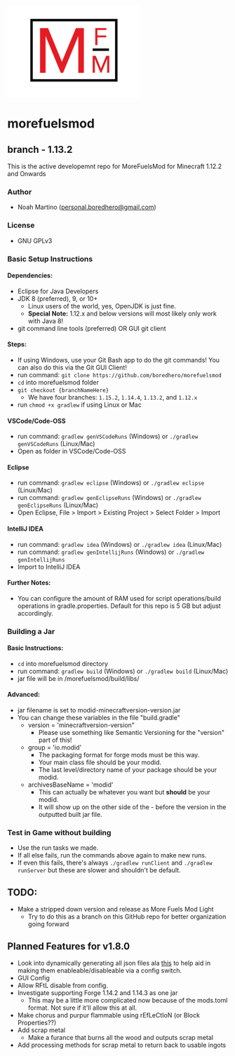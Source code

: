 ![mf-logo](https://raw.githubusercontent.com/boredhero/morefuelsmod/1.15.2/src/main/resources/mf-logo.png)
# morefuelsmod
## branch - 1.13.2
This is the active developemnt repo for MoreFuelsMod for Minecraft 1.12.2 and Onwards

### Author
* Noah Martino (personal.boredhero@gmail.com)

### License
* GNU GPLv3

### Basic Setup Instructions

#### Dependencies:
* Eclipse for Java Developers
* JDK 8 (preferred), 9, or 10+
	* Linux users of the world, yes, OpenJDK is just fine.
    * **Special Note:** 1.12.x and below versions will most likely only work with Java 8!
* git command line tools (preferred) OR GUI git client


#### Steps:
* If using Windows, use your Git Bash app to do the git commands! You can also do this via the Git GUI Client!
* run command: ```git clone https://github.com/boredhero/morefuelsmod```
* ```cd``` into morefuelsmod folder
* ```git checkout {branchNameHere}```
	* We have four branches: ```1.15.2```, ```1.14.4```, ```1.13.2```, and ```1.12.x```
* run ```chmod +x gradlew``` if using Linux or Mac

#### VSCode/Code-OSS
* run command: ```gradlew genVSCodeRuns``` (Windows) or ```./gradlew genVSCodeRuns``` (Linux/Mac)
* Open as folder in VSCode/Code-OSS

#### Eclipse
* run command: ```gradlew eclipse``` (Windows) or ```./gradlew eclipse``` (Linux/Mac)
* run command: ```gradlew genEclipseRuns``` (Windows) or ```./gradlew genEclipseRuns``` (Linux/Mac)
* Open Eclipse, File > Import > Existing Project > Select Folder > Import

#### IntelliJ IDEA
* run command: ```gradlew idea``` (Windows) or ```./gradlew idea``` (Linux/Mac)
* run command: ```gradlew genIntellijRuns``` (Windows) or ```./gradlew genIntellijRuns```
* Import to IntelliJ IDEA

#### Further Notes:
* You can configure the amount of RAM used for script operations/build operations in gradle.properties. Default for this repo is 5 GB but adjust accordingly.

### Building a Jar

#### Basic Instructions:
* ```cd``` into morefuelsmod directory
* run command: ```gradlew build``` (Windows) or ```./gradlew build``` (Linux/Mac)
* jar file will be in /morefuelsmod/build/libs/

#### Advanced:
* jar filename is set to modid-minecraftversion-version.jar
* You can change these variables in the file "build.gradle"
	* version = 'minecraftversion-version"
		* Please use something like Semantic Versioning for the "version" part of this!
	* group = 'io.modid'
		* The packaging format for forge mods must be this way.
		* Your main class file should be your modid.
		* The last level/directory name of your package should be your modid.
	* archivesBaseName = 'modid'
		* This can actually be whatever you want but **should** be your modid.
		* It will show up on the other side of the - before the version in the outputted built jar file.

### Test in Game without building
* Use the run tasks we made.
* If all else fails, run the commands above again to make new runs.
* If even this fails, there's always ```./gradlew runClient``` and ```./gradlew runServer``` but these are slower and shouldn't be default.

## TODO:

* Make a stripped down version and release as More Fuels Mod Light
	* Try to do this as a branch on this GitHub repo for better organization going forward

## Planned Features for v1.8.0
* Look into dynamically generating all json files ala [this](https://wiki.mcjty.eu/modding/index.php?title=Tut14_Ep7) to help aid in making them enableable/disableable via a config switch.
* GUI Config
* Allow RFtL disable from config.
* Investigate supporting Forge 1.14.2 and 1.14.3 as one jar
	* This may be a little more complicated now because of the mods.toml format. Not sure if it'll allow this at all.
* Make chorus and purpur flammable using rEfLeCtIoN (or Block Properties??)
* Add scrap metal
	* Make a furance that burns all the wood and outputs scrap metal
* Add processing methods for scrap metal to return back to usable ingots
